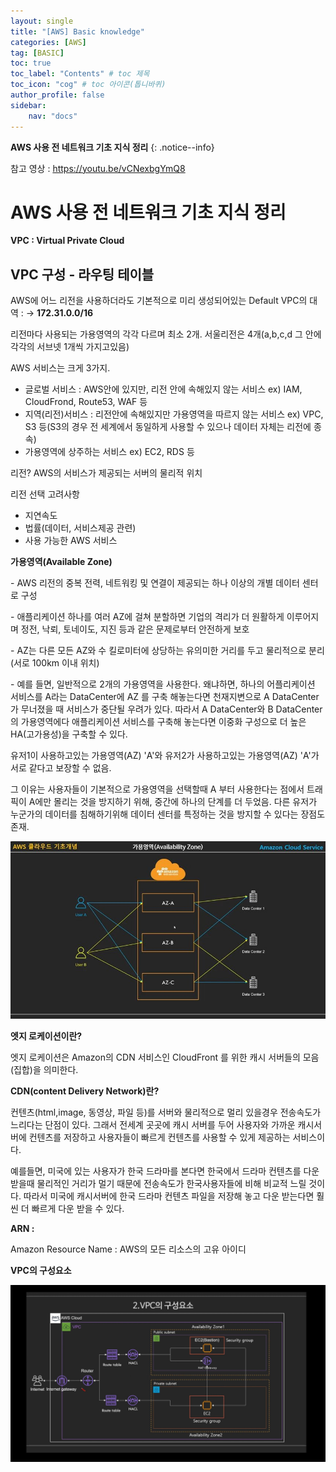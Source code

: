 ```yaml
---
layout: single
title: "[AWS] Basic knowledge"
categories: [AWS]
tag: [BASIC]
toc: true
toc_label: "Contents" # toc 제목
toc_icon: "cog" # toc 아이콘(톱니바퀴)
author_profile: false
sidebar:
    nav: "docs"
---
```




**AWS 사용 전 네트워크 기초 지식 정리** 
{: .notice--info}



참고 영상 : https://youtu.be/vCNexbgYmQ8



# AWS 사용 전 네트워크 기초 지식 정리

**VPC : Virtual Private Cloud**

## VPC 구성 - 라우팅 테이블

AWS에 어느 리전을 사용하더라도 기본적으로 미리 생성되어있는 Default VPC의 대역 :
→ **172.31.0.0/16**



리전마다 사용되는 가용영역의 각각 다르며 최소 2개. 서울리전은 4개(a,b,c,d 그 안에 각각의 서브넷 1개씩 가지고있음)



AWS 서비스는 크게 3가지.

- 글로벌 서비스 : AWS안에 있지만, 리전 안에 속해있지 않는 서비스 
  ex) IAM, CloudFrond, Route53, WAF 등
- 지역(리전)서비스 : 리전안에 속해있지만 가용영역을 따르지 않는 서비스
  ex) VPC, S3 등(S3의 경우 전 세계에서 동일하게 사용할 수 있으나 데이터 자체는 리전에 종속)
- 가용영역에 상주하는 서비스
  ex) EC2, RDS 등

리전? AWS의 서비스가 제공되는 서버의 물리적 위치 



리전 선택 고려사항

- 지연속도
- 법률(데이터, 서비스제공 관련)
- 사용 가능한 AWS 서비스



**가용영역(Available Zone)**

\- AWS 리전의 중복 전력, 네트워킹 및 연결이 제공되는 하나 이상의 개별 데이터 센터로 구성

\- 애플리케이션 하나를 여러 AZ에 걸쳐 분할하면 기업의 격리가 더 원활하게 이루어지며 정전, 낙뢰, 토네이도, 지진 등과 같은 문제로부터 안전하게 보호

\-  AZ는 다른 모든 AZ와 수 킬로미터에 상당하는 유의미한 거리를 두고 물리적으로 분리(서로 100km 이내 위치)

\- 예를 들면, 일반적으로 2개의 가용영역을 사용한다. 왜냐하면, 하나의 어플리케이션 서비스를 A라는 DataCenter에 AZ 를 구축 해놓는다면 천재지변으로 A DataCenter가 무너졌을 때 서비스가 중단될 우려가 있다. 따라서 A DataCenter와 B DataCenter의 가용영역에다 애플리케이션 서비스를 구축해 놓는다면 이중화 구성으로 더 높은 HA(고가용성)을 구축할 수 있다. 

유저1이 사용하고있는 가용영역(AZ) 'A'와 유저2가 사용하고있는 가용영역(AZ) 'A'가 서로 같다고 보장할 수 없음.

그 이유는 사용자들이 기본적으로 가용영역을 선택할때 A 부터 사용한다는 점에서 트래픽이 A에만 몰리는 것을 방지하기 위해, 중간에 하나의 단계를 더 두었음. 다른 유저가 누군가의 데이터를 침해하기위해 데이터 센터를 특정하는 것을 방지할 수 있다는 장점도 존재.

![AWS-AZ](../../images/2022-10-24-AWS-Basic-knowledge/AWS-AZ.jpg)



**엣지 로케이션이란?**

엣지 로케이션은 Amazon의 CDN 서비스인 CloudFront 를 위한 캐시 서버들의 모음(집합)을 의미한다.

 

**CDN(content Delivery Network)란?**

컨텐츠(html,image, 동영상, 파일 등)를 서버와 물리적으로 멀리 있을경우 전송속도가 느리다는 단점이 있다. 그래서 전세계 곳곳에 캐시 서버를 두어 사용자와 가까운 캐시서버에 컨텐츠를 저장하고 사용자들이 빠르게 컨텐츠를 사용할 수 있게 제공하는 서비스이다.

예를들면, 미국에 있는 사용자가 한국 드라마를 본다면 한국에서 드라마 컨텐츠를 다운 받을때 물리적인 거리가 멀기 때문에 전송속도가 한국사용자들에 비해 비교적 느릴 것이다. 따라서 미국에 캐시서버에 한국 드라마 컨텐츠 파일을 저장해 놓고 다운 받는다면 훨씬 더 빠르게 다운 받을 수 있다.

 

**ARN :**

Amazon Resource Name : AWS의 모든 리소스의 고유 아이디



**VPC의 구성요소**

![youtu.be-FeYagEibtPE](../../images/2022-10-24-AWS-Basic-knowledge/youtu.be-FeYagEibtPE.jpg)